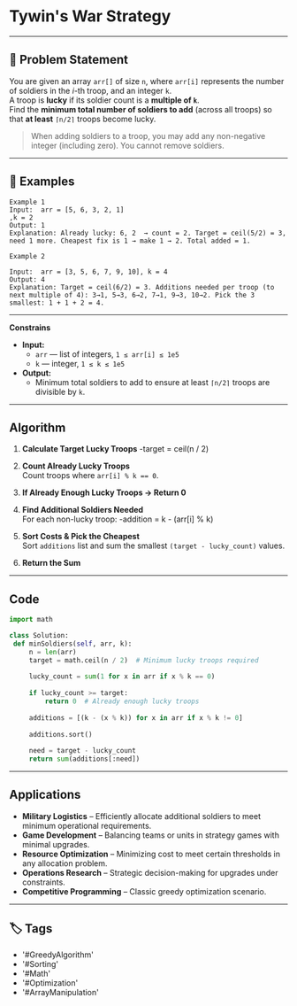 # Tywin's War Strategy

---

## 🧩 Problem Statement

You are given an array `arr[]` of size `n`, where `arr[i]` represents the number of soldiers in the *i*-th troop, and an integer `k`.  
A troop is **lucky** if its soldier count is a **multiple of `k`**.  
Find the **minimum total number of soldiers to add** (across all troops) so that **at least** `⌈n/2⌉` troops become lucky.

> When adding soldiers to a troop, you may add any non-negative integer (including zero). You cannot remove soldiers.

---

## 🧪 Examples
```text
Example 1
Input:  arr = [5, 6, 3, 2, 1]
,k = 2
Output: 1
Explanation: Already lucky: 6, 2  → count = 2. Target = ceil(5/2) = 3, need 1 more. Cheapest fix is 1 → make 1 → 2. Total added = 1.

Example 2

Input:  arr = [3, 5, 6, 7, 9, 10], k = 4
Output: 4
Explanation: Target = ceil(6/2) = 3. Additions needed per troop (to next multiple of 4): 3→1, 5→3, 6→2, 7→1, 9→3, 10→2. Pick the 3 smallest: 1 + 1 + 2 = 4.
```
---
**Constrains**
- **Input:**
  - `arr` — list of integers, `1 ≤ arr[i] ≤ 1e5`
  - `k` — integer, `1 ≤ k ≤ 1e5`
- **Output:**  
  - Minimum total soldiers to add to ensure at least `⌈n/2⌉` troops are divisible by `k`.

---

## Algorithm
1. **Calculate Target Lucky Troops**
-target = ceil(n / 2)

2. **Count Already Lucky Troops**  
Count troops where `arr[i] % k == 0`.

3. **If Already Enough Lucky Troops → Return 0**  

4. **Find Additional Soldiers Needed**  
For each non-lucky troop:
-addition = k - (arr[i] % k)

5. **Sort Costs & Pick the Cheapest**  
Sort `additions` list and sum the smallest `(target - lucky_count)` values.

6. **Return the Sum**

---

## Code
```python
import math

class Solution:
 def minSoldiers(self, arr, k):
     n = len(arr)
     target = math.ceil(n / 2)  # Minimum lucky troops required
     
     lucky_count = sum(1 for x in arr if x % k == 0)
     
     if lucky_count >= target:
         return 0  # Already enough lucky troops
     
     additions = [(k - (x % k)) for x in arr if x % k != 0]
     
     additions.sort()
     
     need = target - lucky_count
     return sum(additions[:need])

```
---
## Applications
- **Military Logistics** – Efficiently allocate additional soldiers to meet minimum operational requirements.
- **Game Development** – Balancing teams or units in strategy games with minimal upgrades.
- **Resource Optimization** – Minimizing cost to meet certain thresholds in any allocation problem.
- **Operations Research** – Strategic decision-making for upgrades under constraints.
- **Competitive Programming** – Classic greedy optimization scenario.
---
## 🏷️ Tags
- '#GreedyAlgorithm'
- '#Sorting'
- '#Math'
- '#Optimization'
- '#ArrayManipulation'
